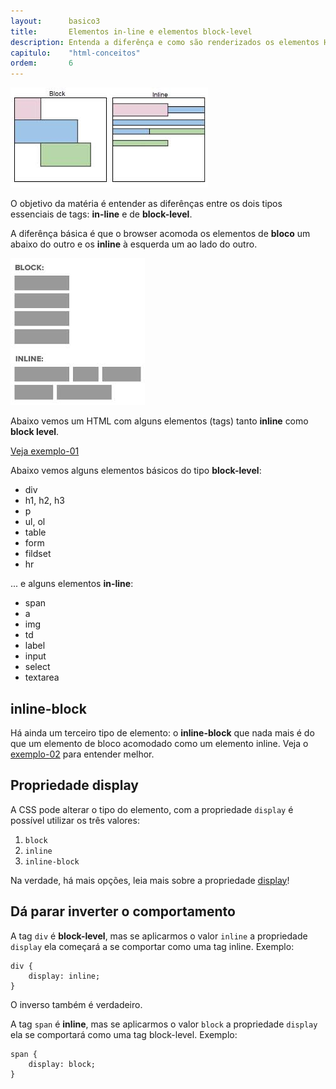 ```yaml
---
layout:      basico3
title:       Elementos in-line e elementos block-level
description: Entenda a diferênça e como são renderizados os elementos HTML do tipo inline e block level.
capitulo:    "html-conceitos"
ordem:       6
---
```


![Figura ilustrando elementos htmtl do tipo inline e block level](inline-blocklevel-b.jpeg "Figura ilustrando elementos htmtl do tipo inline e block level")

O objetivo da matéria é entender as diferênças entre os dois tipos essenciais de tags:  __in-line__ e de __block-level__.

A diferênça básica é que o browser acomoda os elementos de __bloco__ um abaixo do outro e os __inline__ à esquerda
um ao lado do outro.

![Figura ilustrando elementos htmtl do tipo inline e block level](inline-blocklevel-a.jpeg "Figura ilustrando elementos htmtl do tipo inline e block level")



Abaixo vemos um HTML com alguns elementos (tags) tanto __inline__ como __block level__.

<a href="exemplo-01.html" class="btn btn-primary">Veja exemplo-01</a>



Abaixo vemos alguns elementos básicos do tipo __block-level__:

- div
- h1, h2, h3
- p
- ul, ol
- table
- form
- fildset
- hr

... e alguns elementos __in-line__:

- span
- a
- img
- td
- label
- input
- select
- textarea



## inline-block

Há ainda um terceiro tipo de elemento: o __inline-block__ que nada mais é do que um elemento de bloco acomodado como um
elemento inline. Veja o [exemplo-02](exemplo-02.html) para entender melhor.



## Propriedade display

A CSS pode alterar o tipo do elemento, com a propriedade `display` é possível utilizar os três valores:

1. `block`
2. `inline`
3. `inline-block`

Na verdade, há mais opções, leia mais sobre a propriedade [display](../display/)!


## Dá parar inverter o comportamento


A tag `div` é __block-level__, mas se aplicarmos o valor `inline` a propriedade `display` ela começará a se comportar como
uma tag inline. Exemplo:

    div {
        display: inline;
    }

O inverso também é verdadeiro.

A tag `span` é __inline__, mas se aplicarmos o valor `block` a propriedade `display` ela se comportará como uma tag block-level.
Exemplo:

    span {
        display: block;
    }
